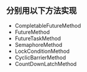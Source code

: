 ## 分别用以下方法实现

* CompletableFutureMethod
* FutureMethod
* FutureTaskMethod
* SemaphoreMethod
* LockConditionMethod
* CyclicBarrierMethod
* CountDownLatchMethod
